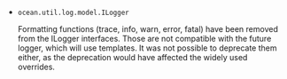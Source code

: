 * `ocean.util.log.model.ILogger`

  Formatting functions (trace, info, warn, error, fatal) have been removed from the ILogger interfaces.
  Those are not compatible with the future logger, which will use templates.
  It was not possible to deprecate them either, as the deprecation would have affected the widely used overrides.
